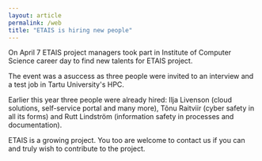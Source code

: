 ```yaml
---
layout: article
permalink: /web
title: "ETAIS is hiring new people"
---
```


On April 7 ETAIS project managers took part in Institute of Computer Science career day to find new talents for ETAIS project.

The event was a asuccess as three people were invited to an interview and a test job in Tartu University's HPC.  

Earlier this year three people were already hired: Ilja Livenson (cloud solutions, self-service portal and many more), Tõnu Raitviir (cyber safety in all its forms) and Rutt Lindström (information safety in processes and documentation).  

ETAIS is a growing project. You too are welcome to contact us if you can and truly wish to contribute to the project.

